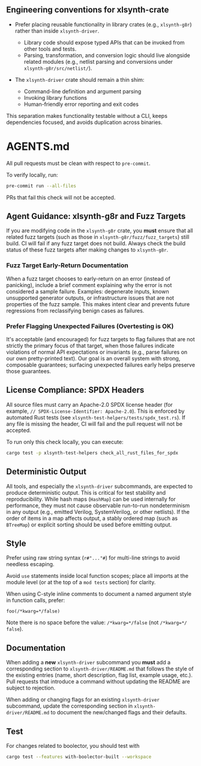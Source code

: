 ## Engineering conventions for xlsynth-crate

- Prefer placing reusable functionality in library crates (e.g., `xlsynth-g8r`) rather than inside `xlsynth-driver`.

  - Library code should expose typed APIs that can be invoked from other tools and tests.
  - Parsing, transformation, and conversion logic should live alongside related modules (e.g., netlist parsing and conversions under `xlsynth-g8r/src/netlist/`).

- The `xlsynth-driver` crate should remain a thin shim:

  - Command-line definition and argument parsing
  - Invoking library functions
  - Human-friendly error reporting and exit codes

This separation makes functionality testable without a CLI, keeps dependencies focused, and avoids duplication across binaries.

# AGENTS.md

All pull requests must be clean with respect to `pre-commit`.

To verify locally, run:

```bash
pre-commit run --all-files
```

PRs that fail this check will not be accepted.

## Agent Guidance: xlsynth-g8r and Fuzz Targets

If you are modifying code in the `xlsynth-g8r` crate, you **must** ensure that all related fuzz targets (such as those in `xlsynth-g8r/fuzz/fuzz_targets`) still build. CI will fail if any fuzz target does not build. Always check the build status of these fuzz targets after making changes to `xlsynth-g8r`.

### Fuzz Target Early-Return Documentation

When a fuzz target chooses to early-return on an error (instead of panicking), include a brief comment explaining why the error is not considered a sample failure. Examples: degenerate inputs, known unsupported generator outputs, or infrastructure issues that are not properties of the fuzz sample. This makes intent clear and prevents future regressions from reclassifying benign cases as failures.

### Prefer Flagging Unexpected Failures (Overtesting is OK)

It's acceptable (and encouraged) for fuzz targets to flag failures that are not strictly the primary focus of that target, when those failures indicate violations of normal API expectations or invariants (e.g., parse failures on our own pretty-printed text). Our goal is an overall system with strong, composable guarantees; surfacing unexpected failures early helps preserve those guarantees.

## License Compliance: SPDX Headers

All source files must carry an Apache-2.0 SPDX license header (for example, `// SPDX-License-Identifier: Apache-2.0`). This is enforced by automated Rust tests (see `xlsynth-test-helpers/tests/spdx_test.rs`). If any file is missing the header, CI will fail and the pull request will not be accepted.

To run only this check locally, you can execute:

```bash
cargo test -p xlsynth-test-helpers check_all_rust_files_for_spdx
```

## Deterministic Output

All tools, and especially the `xlsynth-driver` subcommands, are expected to produce deterministic output. This is critical for test stability and reproducibility. While hash maps (`HashMap`) can be used internally for performance, they must not cause observable run-to-run nondeterminism in any output (e.g., emitted Verilog, SystemVerilog, or other netlists). If the order of items in a map affects output, a stably ordered map (such as `BTreeMap`) or explicit sorting should be used before emitting output.

## Style

Prefer using raw string syntax (`r#"..."#`) for multi-line strings to avoid needless escaping.

Avoid `use` statements inside local function scopes; place all imports at the
module level (or at the top of a `mod tests` section) for clarity.

When using C-style inline comments to document a named argument style in function calls, prefer:

```text
foo(/*kwarg=*/false)
```

Note there is no space before the value: `/*kwarg=*/false` (not `/*kwarg=*/ false`).

## Documentation

When adding a **new** `xlsynth-driver` subcommand you **must** add a corresponding
section to `xlsynth-driver/README.md` that follows the style of the existing
entries (name, short description, flag list, example usage, etc.). Pull requests
that introduce a command without updating the README are subject to rejection.

When adding or changing flags for an existing `xlsynth-driver` subcommand, update the corresponding section in `xlsynth-driver/README.md` to document the new/changed flags and their defaults.

## Test

For changes related to boolector, you should test with

```bash
cargo test --features with-boolector-built --workspace
```
